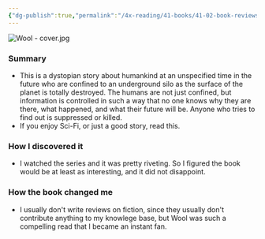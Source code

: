 ```yaml
---
{"dg-publish":true,"permalink":"/4x-reading/41-books/41-02-book-reviews/wool-omnibus-hugh-howey/","title":"Wool omnibus - Hugh Howey","created":"2024-01-19T16:23:04.000+03:00","updated":"2024-02-14T20:17:41.151+03:00"}
---
```


![Wool - cover.jpg](/img/user/4x%20-%20Reading/41%20Books/41.02%20Book%20reviews/Wool%20-%20cover.jpg)
### Summary
- This is a dystopian story about humankind at an unspecified time in the future who are confined to an underground silo as the surface of the planet is totally destroyed. The humans are not just confined, but information is controlled in such a way that no one knows why they are there, what happened, and what their future will be. Anyone who tries to find out is suppressed or killed.
- If you enjoy Sci-Fi, or just a good story, read this.

### How I discovered it
- I watched the series and it was pretty riveting. So I figured the book would be at least as interesting, and it did not disappoint.

### How the book changed me
- I usually don't write reviews on fiction, since they usually don't contribute anything to my knowlege base, but Wool was such a compelling read that I became an instant fan.

